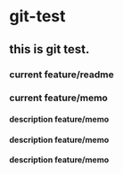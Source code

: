 # git-test

## this is git test.

### current feature/readme
### current feature/memo

#### description feature/memo
#### description feature/memo
#### description feature/memo
